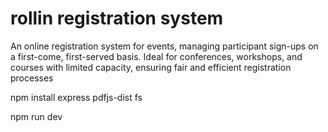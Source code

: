 # rollin registration system

An online registration system for events, managing participant sign-ups on a first-come, first-served basis. Ideal for conferences, workshops, and courses with limited capacity, ensuring fair and efficient registration processes

npm install express pdfjs-dist fs

npm run dev

